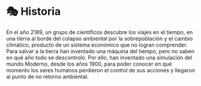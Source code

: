 # 🎭 Historia

En el año 2189, un grupo de científicos descubre los viajes en el tiempo, en una tierra al borde del colapso ambiental por la sobrepoblación y el cambio climático, producto de un sistema económico que no logran comprender. Para salvar a la tierra han inventado una máquina del tiempo, pero no saben en qué año todo se descontroló. Por ello, han inventado una simulación del mundo Moderno, desde los años 1900, para poder conocer en qué momento los seres humanos perdieron el control de sus acciones y llegaron al punto de no retorno ambiental.
